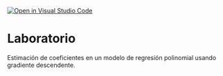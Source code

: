 [![Open in Visual Studio Code](https://classroom.github.com/assets/open-in-vscode-718a45dd9cf7e7f842a935f5ebbe5719a5e09af4491e668f4dbf3b35d5cca122.svg)](https://classroom.github.com/online_ide?assignment_repo_id=11190103&assignment_repo_type=AssignmentRepo)
# Laboratorio

Estimación de coeficientes en un modelo de regresión polinomial usando gradiente descendente.
